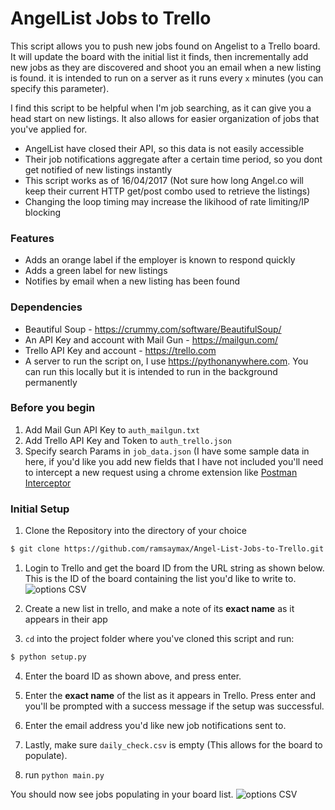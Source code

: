 # AngelList Jobs to Trello

This script allows you to push new jobs found on Angelist to a Trello board. It will update the board with the initial list it finds, then incrementally add new jobs as they are discovered and shoot you an email when a new listing is found. it is intended to run on a server as it runs every `x` minutes (you can specify this parameter).

I find this script to be helpful when I'm job searching, as it can give you a head start on new listings. It also allows for easier organization of jobs that you've applied for.

  - AngelList have closed their API, so this data is not easily accessible
  - Their job notifications aggregate after a certain time period, so you dont get notified of new listings instantly
  - This script works as of 16/04/2017 (Not sure how long Angel.co will keep their current HTTP get/post combo used to retrieve the listings)
  - Changing the loop timing may increase the likihood of rate limiting/IP blocking

### Features
 - Adds an orange label if the employer is known to respond quickly
 - Adds a green label for new listings
 - Notifies by email when a new listing has been found

### Dependencies

  - Beautiful Soup - https://crummy.com/software/BeautifulSoup/
  - An API Key and account with Mail Gun - https://mailgun.com/
  - Trello API Key and account - https://trello.com
  - A server to run the script on, I use https://pythonanywhere.com. You can run this locally but it is intended to run in the background permanently

### Before you begin

1. Add Mail Gun API Key to `auth_mailgun.txt`
2. Add Trello API Key and Token to `auth_trello.json`
3. Specify search Params in `job_data.json` (I have some sample data in here, if you'd like you add new fields that I have not included you'll need to intercept a new request using a chrome extension like [Postman Interceptor](https://chrome.google.com/webstore/detail/postman/fhbjgbiflinjbdggehcddcbncdddomop?hl=en)

### Initial Setup

1. Clone the Repository into the directory of your choice
```sh
$ git clone https://github.com/ramsaymax/Angel-List-Jobs-to-Trello.git
```

1. Login to Trello and get the board ID from the URL string as shown below. This is the ID of the board containing the list you'd like to write to.
![options CSV](http://i.imgur.com/qhQ7o6C.png)
2. Create a new list in trello, and make a note of its **exact name** as it appears in their app

3. `cd` into the project folder where you've cloned this script and run:
```sh
$ python setup.py
```
4. Enter the board ID as shown above, and press enter.
5. Enter the **exact name** of the list as it appears in Trello. Press enter and you'll be prompted with a success message if the setup was successful.

6. Enter the email address you'd like new job notifications sent to.


6. Lastly, make sure `daily_check.csv` is empty (This allows for the board to populate).

7. run `python main.py`

You should now see jobs populating in your board list.
![options CSV](http://i.imgur.com/4bhTqTx.png)
